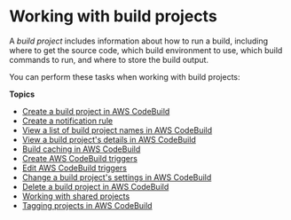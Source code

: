 # Working with build projects<a name="working-with-build-projects"></a>

A *build project* includes information about how to run a build, including where to get the source code, which build environment to use, which build commands to run, and where to store the build output\.

You can perform these tasks when working with build projects:

**Topics**
+ [Create a build project in AWS CodeBuild](create-project.md)
+ [Create a notification rule](notification-rule-create.md)
+ [View a list of build project names in AWS CodeBuild](view-project-list.md)
+ [View a build project's details in AWS CodeBuild](view-project-details.md)
+ [Build caching in AWS CodeBuild](build-caching.md)
+ [Create AWS CodeBuild triggers](trigger-create.md)
+ [Edit AWS CodeBuild triggers](triggers-edit.md)
+ [Change a build project's settings in AWS CodeBuild](change-project.md)
+ [Delete a build project in AWS CodeBuild](delete-project.md)
+ [Working with shared projects](project-sharing.md)
+ [Tagging projects in AWS CodeBuild](how-to-tag-project.md)